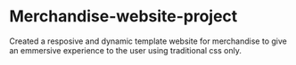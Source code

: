 # Merchandise-website-project
Created a resposive and dynamic template website for merchandise to give an emmersive experience to the user using traditional css only.
